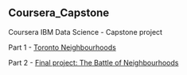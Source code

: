 ## Coursera_Capstone
Coursera IBM Data Science - Capstone project

Part 1 - [Toronto Neighbourhoods](https://github.com/BriAnWuu/Coursera_Capstone/blob/main/Coursera%20Capstone%20Project%20-%20Toronto%20Neighbourhoods.ipynb)

Part 2 - [Final project: The Battle of Neighbourhoods](https://github.com/BriAnWuu/Coursera_Capstone/blob/main/The%20Battle%20of%20Neighborhoods/Description.ipynb)
